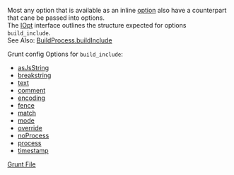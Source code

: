 Most any option that is available as an inline [option](../Options) also have a counterpart that cane be passed into options.  
The [IOpt](/build-include/interfaces/src_interface.iopt.html) interface outlines the structure expected for options `build_include`.  
See Also: [BuildProcess.buildInclude](/build-include/classes/src.buildprocess.html#buildinclude)  

Grunt config Options for `build_include`:

* [asJsString](asjsstring/index.html)
* [breakstring](breakstring/index.html)
* [text](text/index.html)
* [comment](comment/index.html)
* [encoding](encoding/index.html)
* [fence](fence/index.html)
* [match](match/index.html)
* [mode](mode/index.html)
* [override](override/index.html)
* [noProcess](noProcess/index.html)
* [process](process/index.html)
* [timestamp](timestamp/index.html)

[Grunt File](../index.html)